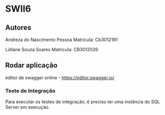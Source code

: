 
# SWII6

## Autores
Andreza do Nascimento Pessoa Matricula: Cb3012191

Lidiane Souza Soares Matricula: CB3012026


## Rodar aplicação

editor de swagger online - https://editor.swagger.io/

### Teste de Integração

Para executar os testes de integração, é preciso ter uma  instância do SQL Server em execução.

